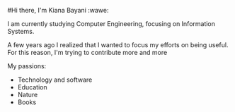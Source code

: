 #Hi there, I'm Kiana Bayani :wawe:

I am currently studying Computer Engineering, focusing on Information Systems. 

A few years ago I realized that I wanted to focus my efforts on being useful. For this reason, I'm trying to contribute more and more 

My passions:
- Technology and software
- Education
- Nature
- Books 



<!---
alu0101318066/alu0101318066 is a ✨ special ✨ repository because its `README.md` (this file) appears on your GitHub profile.
You can click the Preview link to take a look at your changes.
--->
